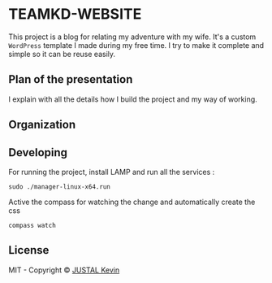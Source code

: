 # TEAMKD-WEBSITE

This project is a blog for relating my adventure with my wife. It's a custom `WordPress` template I made during my free time. I try to make it complete and simple so it can be reuse easily.

## Plan of the presentation

I explain with all the details how I build the project and my way of working.

## Organization

## Developing

For running the project, install LAMP and run all the services :

```
sudo ./manager-linux-x64.run
```

Active the compass for watching the change and automatically create the css

```
compass watch
```

## License

MIT - Copyright &copy; [JUSTAL Kevin](https://teamkd.online/)
